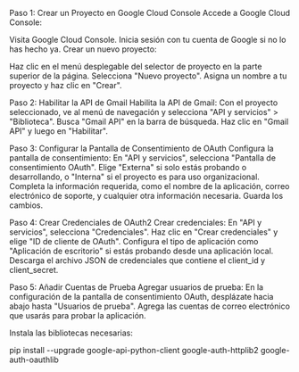 Paso 1: Crear un Proyecto en Google Cloud Console
Accede a Google Cloud Console:

Visita Google Cloud Console.
Inicia sesión con tu cuenta de Google si no lo has hecho ya.
Crear un nuevo proyecto:

Haz clic en el menú desplegable del selector de proyecto en la parte superior de la página.
Selecciona "Nuevo proyecto".
Asigna un nombre a tu proyecto y haz clic en "Crear".

Paso 2: Habilitar la API de Gmail
Habilita la API de Gmail:
Con el proyecto seleccionado, ve al menú de navegación y selecciona "API y servicios" > "Biblioteca".
Busca "Gmail API" en la barra de búsqueda.
Haz clic en "Gmail API" y luego en "Habilitar".

Paso 3: Configurar la Pantalla de Consentimiento de OAuth
Configura la pantalla de consentimiento:
En "API y servicios", selecciona "Pantalla de consentimiento OAuth".
Elige "Externa" si solo estás probando o desarrollando, o "Interna" si el proyecto es para uso organizacional.
Completa la información requerida, como el nombre de la aplicación, correo electrónico de soporte, y cualquier otra información necesaria.
Guarda los cambios.

Paso 4: Crear Credenciales de OAuth2
Crear credenciales:
En "API y servicios", selecciona "Credenciales".
Haz clic en "Crear credenciales" y elige "ID de cliente de OAuth".
Configura el tipo de aplicación como "Aplicación de escritorio" si estás probando desde una aplicación local.
Descarga el archivo JSON de credenciales que contiene el client_id y client_secret.

Paso 5: Añadir Cuentas de Prueba
Agregar usuarios de prueba:
En la configuración de la pantalla de consentimiento OAuth, desplázate hacia abajo hasta "Usuarios de prueba".
Agrega las cuentas de correo electrónico que usarás para probar la aplicación.


Instala las bibliotecas necesarias:

pip install --upgrade google-api-python-client google-auth-httplib2 google-auth-oauthlib
